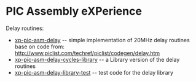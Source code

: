 # PIC Assembly eXPerience
Delay routines:

* [xp-pic-asm-delay](xp-pic-asm-delay.X/)
-- simple implementation of 20MHz delay routines base on code from: http://www.piclist.com/techref/piclist/codegen/delay.htm
* [xp-pic-asm-delay-cycles-library](xp-pic-asm-delay-cycles-library.X/)
-- a Library version of the delay routines
* [xp-pic-asm-delay-library-test](xp-pic-asm-delay-library-test.X/)
-- test code for the delay library